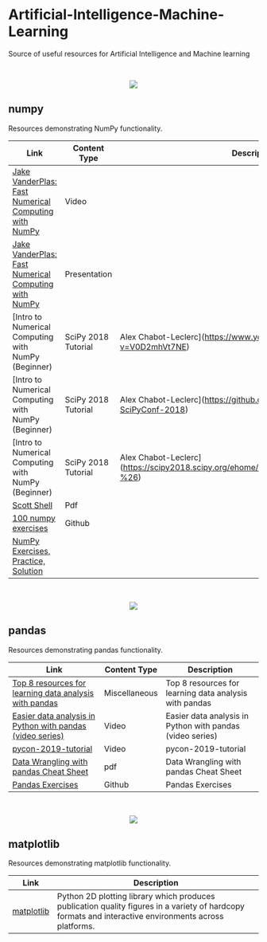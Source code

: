 # Artificial-Intelligence-Machine-Learning
Source of useful resources for Artificial Intelligence and Machine learning

<br/>
<p align="center">
  <img src="https://raw.githubusercontent.com/donnemartin/data-science-ipython-notebooks/master/images/numpy.png">
</p>

## numpy

Resources demonstrating NumPy functionality.

| Link | Content Type | Description |
|-----------------------------------------------------------------|---------------------------------------------------------------|-----------------------------------------------------------------------------------------------------------------------------------------------------------------|
| [Jake VanderPlas: Fast Numerical Computing with NumPy](https://www.youtube.com/watch?v=EEUXKG97YRw, ) | Video |  |
| [Jake VanderPlas: Fast Numerical Computing with NumPy](https://speakerdeck.com/jakevdp/losing-your-loops-fast-numerical-computing-with-numpy-pycon-2015) | Presentation |  |
| [Intro to Numerical Computing with NumPy (Beginner) | SciPy 2018 Tutorial | Alex Chabot-Leclerc](https://www.youtube.com/watch?v=V0D2mhVt7NE) | Video |  |
| [Intro to Numerical Computing with NumPy (Beginner) | SciPy 2018 Tutorial | Alex Chabot-Leclerc](https://github.com/enthought/Numpy-Tutorial-SciPyConf-2018) | GitHub |  |
| [Intro to Numerical Computing with NumPy (Beginner) | SciPy 2018 Tutorial | Alex Chabot-Leclerc](https://scipy2018.scipy.org/ehome/299527/648136/index9a04.html?%26) | Presentation |  |
| [Scott Shell](https://sites.engineering.ucsb.edu/~shell/che210d/numpy.pdf) | Pdf |  |
| [100 numpy exercises](https://github.com/rougier/numpy-100) | Github |  |
| [NumPy Exercises, Practice, Solution](https://www.w3resource.com/python-exercises/numpy/index.php) |  |  |

<br/>
<p align="center">
  <img src="https://raw.githubusercontent.com/donnemartin/data-science-ipython-notebooks/master/images/pandas.png">
</p>

## pandas

Resources demonstrating pandas functionality.

| Link | Content Type | Description |
|-----------------------------------------------------------------|---------------------------------------------------------------|-----------------------------------------------------------------------------------------------------------------------------------------------------------------|
| [Top 8 resources for learning data analysis with pandas](https://www.dataschool.io/best-python-pandas-resources/) | Miscellaneous |  Top 8 resources for learning data analysis with pandas |
| [Easier data analysis in Python with pandas (video series)](https://www.dataschool.io/easier-data-analysis-with-pandas/) | Video | Easier data analysis in Python with pandas (video series) |
| [pycon-2019-tutorial](https://github.com/justmarkham/pycon-2019-tutorial) | Video | pycon-2019-tutorial |
| [Data Wrangling with pandas Cheat Sheet](https://pandas.pydata.org/Pandas_Cheat_Sheet.pdf) | pdf | Data Wrangling with pandas Cheat Sheet |
| [Pandas Exercises](https://github.com/guipsamora/pandas_exercises) | Github | Pandas Exercises |

<br/>
<p align="center">
  <img src="https://raw.githubusercontent.com/donnemartin/data-science-ipython-notebooks/master/images/matplotlib.png">
</p>

## matplotlib

Resources demonstrating matplotlib functionality.

| Link | Description |
|-----------------------------------------------------------------------------------------------------------------------------|-------------------------------------------------------------------------------------------------------------------------------------------------------|
| [matplotlib](http://nbviewer.ipython.org/github/TarrySingh/Machine-Learning-Tutorials/blob/master/matplotlib/matplotlib.ipynb) | Python 2D plotting library which produces publication quality figures in a variety of hardcopy formats and interactive environments across platforms. |

